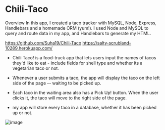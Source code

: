 # Chili-Taco

Overview
In this app, I created a taco tracker with MySQL, Node, Express, Handlebars and a homemade ORM (yum!). I used Node and MySQL to query and route data in my app, and Handlebars to generate my HTML.

https://github.com/Suha19/Chili-Taco
https://salty-scrubland-10289.herokuapp.com/

- Chili Taco! is a food-truck app that lets users input the names of tacos they'd like to eat - include fields for shell type and whether its a vegetarian taco or not.

- Whenever a user submits a taco, the app will display the taco on the left side of the page -- waiting to be picked up.

- Each taco in the waiting area also has a Pick Up! button. When the user clicks it, the taco will move to the right side of the page.

- my app will store every taco in a database, whether it has been picked up or not.

![image](https://user-images.githubusercontent.com/47680905/60216704-63b26a80-9830-11e9-8e3b-65fcda7a3ea6.png)